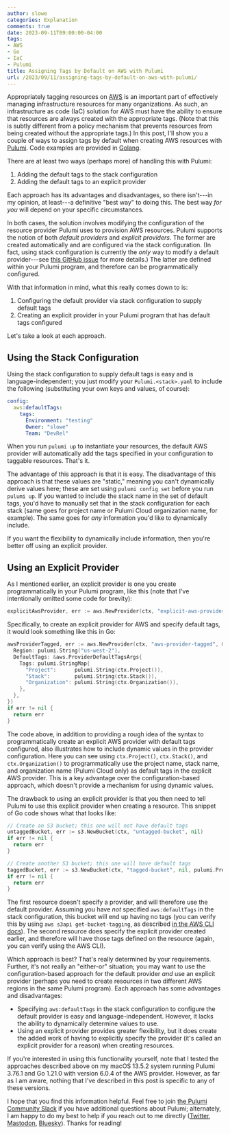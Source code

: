 ```yaml
---
author: slowe
categories: Explanation
comments: true
date: 2023-09-11T09:00:00-04:00
tags:
- AWS
- Go
- IaC
- Pulumi
title: Assigning Tags by Default on AWS with Pulumi
url: /2023/09/11/assigning-tags-by-default-on-aws-with-pulumi/
---
```


Appropriately tagging resources on [AWS][link-2] is an important part of effectively managing infrastructure resources for many organizations. As such, an infrastructure as code (IaC) solution for AWS must have the ability to ensure that resources are always created with the appropriate tags. (Note that this is subtly different from a policy mechanism that prevents resources from being created without the appropriate tags.) In this post, I'll show you a couple of ways to assign tags by default when creating AWS resources with [Pulumi][link-3]. Code examples are provided in [Golang][link-4].<!--more-->

There are at least two ways (perhaps more) of handling this with Pulumi:

1. Adding the default tags to the stack configuration
2. Adding the default tags to an explicit provider

Each approach has its advantages and disadvantages, so there isn't---in my opinion, at least---a definitive "best way" to doing this. The best way _for you_ will depend on your specific circumstances.

In both cases, the solution involves modifying the configuration of the resource provider Pulumi uses to provision AWS resources. Pulumi supports the notion of both _default providers_ and _explicit providers_. The former are created automatically and are configured via the stack configuration. (In fact, using stack configuration is currently the _only_ way to modify a default provider---see [this GitHub issue][link-1] for more details.) The latter are defined within your Pulumi program, and therefore can be programmatically configured.

With that information in mind, what this really comes down to is:

1. Configuring the default provider via stack configuration to supply default tags
2. Creating an explicit provider in your Pulumi program that has default tags configured

Let's take a look at each approach.

## Using the Stack Configuration

Using the stack configuration to supply default tags is easy and is language-independent; you just modify your `Pulumi.<stack>.yaml` to include the following (substituting your own keys and values, of course):

```yaml
config:
  aws:defaultTags:
    tags:
      Environment: "testing"
      Owner: "slowe"
      Team: "DevRel"
```

When you run `pulumi up` to instantiate your resources, the default AWS provider will automatically add the tags specified in your configuration to taggable resources. That's it.

The advantage of this approach is that it is easy. The disadvantage of this approach is that these values are "static," meaning you can't dynamically derive values here; these are set using `pulumi config set` before you run `pulumi up`. If you wanted to include the stack name in the set of default tags, you'd have to manually set that in the stack configuration for each stack (same goes for project name or Pulumi Cloud organization name, for example). The same goes for _any_ information you'd like to dynamically include.

If you want the flexibility to dynamically include information, then you're better off using an explicit provider.

## Using an Explicit Provider

As I mentioned earlier, an explicit provider is one you create programmatically in your Pulumi program, like this (note that I've intentionally omitted some code for brevity):

```go
explicitAwsProvider, err := aws.NewProvider(ctx, "explicit-aws-provider", ...)
```

Specifically, to create an explicit provider for AWS and specify default tags, it would look something like this in Go:

```go
awsProviderTagged, err := aws.NewProvider(ctx, "aws-provider-tagged", &aws.ProviderArgs{
  Region: pulumi.String("us-west-2"),
  DefaultTags: &aws.ProviderDefaultTagsArgs{
    Tags: pulumi.StringMap{
      "Project":      pulumi.String(ctx.Project()),
      "Stack":        pulumi.String(ctx.Stack()),
      "Organization": pulumi.String(ctx.Organization()),
    },
  },
})
if err != nil {
  return err
}
```

The code above, in addition to providing a rough idea of the syntax to programmatically create an explicit AWS provider with default tags configured, also illustrates how to include dynamic values in the provider configuration. Here you can see using `ctx.Project()`, `ctx.Stack()`, and `ctx.Organization()` to programmatically use the project name, stack name, and organization name (Pulumi Cloud only) as default tags in the explicit AWS provider. This is a key advantage over the configuration-based approach, which doesn't provide a mechanism for using dynamic values.

The drawback to using an explicit provider is that you then need to tell Pulumi to use this explicit provider when creating a resource. This snippet of Go code shows what that looks like:

```go
// Create an S3 bucket; this one will not have default tags
untaggedBucket, err := s3.NewBucket(ctx, "untagged-bucket", nil)
if err != nil {
  return err
}

// Create another S3 bucket; this one will have default tags
taggedBucket, err := s3.NewBucket(ctx, "tagged-bucket", nil, pulumi.Provider(awsProviderTagged))
if err != nil {
  return err
}
```

The first resource doesn't specify a provider, and will therefore use the default provider. Assuming you have _not_ specified `aws:defaultTags` in the stack configuration, this bucket will end up having no tags (you can verify this by using `aws s3api get-bucket-tagging`, as described [in the AWS CLI docs][link-5]). The second resource does specify the explicit provider created earlier, and therefore will have those tags defined on the resource (again, you can verify using the AWS CLI).

Which approach is best? That's really determined by your requirements. Further, it's not really an "either-or" situation; you may want to use the configuration-based approach for the default provider _and_ use an explicit provider (perhaps you need to create resources in two different AWS regions in the same Pulumi program). Each approach has some advantages and disadvantages:

* Specifying `aws:defaultTags` in the stack configuration to configure the default provider is easy and language-independent. However, it lacks the ability to dynamically determine values to use.
* Using an explicit provider provides greater flexibility, but it does create the added work of having to explicitly specify the provider (it's called an explicit provider for a reason) when creating resources.

If you're interested in using this functionality yourself, note that I tested the approaches described above on my macOS 13.5.2 system running Pulumi 3.76.1 and Go 1.21.0 with version 6.0.4 of the AWS provider. However, as far as I am aware, nothing that I've described in this post is specific to any of these versions.

I hope that you find this information helpful. Feel free to join [the Pulumi Community Slack][link-6] if you have additional questions about Pulumi; alternately, I am happy to do my best to help if you reach out to me directly ([Twitter][link-7], [Mastodon][link-8], [Bluesky][link-9]). Thanks for reading!

[link-1]: https://github.com/pulumi/pulumi/issues/6961
[link-2]: https://aws.amazon.com/
[link-3]: https://www.pulumi.com/
[link-4]: https://go.dev/
[link-5]: https://awscli.amazonaws.com/v2/documentation/api/latest/reference/s3api/get-bucket-tagging.html
[link-6]: https://slack.pulumi.com/
[link-7]: https://twitter.com/scott_lowe
[link-8]: https://fosstodon.org/@scottslowe
[link-9]: https://bsky.app/profile/scottslowe.bsky.social
